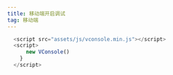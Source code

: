```yaml
---
title: 移动端开启调试
tag: 移动端
---
```


``` javascript 
  <script src="assets/js/vconsole.min.js"></script>
  <script>
      new VConsole()
    }
  </script>
```